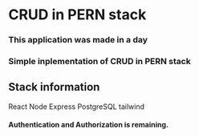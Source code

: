 # CRUD in PERN stack

### This application was made in a day

### Simple inplementation of CRUD in PERN stack

## Stack information

React
Node
Express
PostgreSQL
tailwind

#### Authentication and Authorization is remaining.
